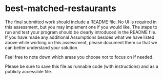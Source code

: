 # best-matched-restaurants

The final submitted work should include a README file. No UI is required in this assessment, but you may implement one if you would like.
The steps to run and test your program should be clearly introduced in the README file.
If you have made any additional Assumptions besides what we have listed above while working on this assessment, please document them so that we can better understand your solution.

Feel free to note down which areas you choose not to focus on if needed.

Please be sure to save this file as runnable code (with instructions) and as a publicly accessible file.
